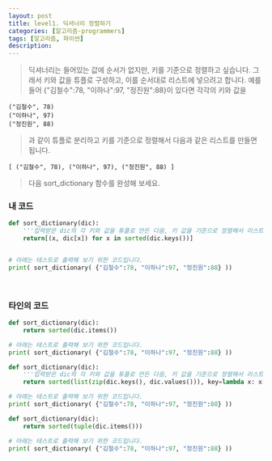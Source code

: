 ```yaml
---
layout: post
title: level1. 딕셔너리 정렬하기
categories: [알고리즘-programmers]
tags: [알고리즘, 파이썬]
description: 
--- 
```


> 딕셔너리는 들어있는 값에 순서가 없지만, 키를 기준으로 정렬하고 싶습니다. 그래서 키와 값을 튜플로 구성하고, 이를 순서대로 리스트에 넣으려고 합니다.
예를들어 {"김철수":78, "이하나":97, "정진원":88}이 있다면 각각의 키와 값을

	("김철수", 78)
	("이하나", 97)
	("정진원", 88)

> 과 같이 튜플로 분리하고 키를 기준으로 정렬해서 다음과 같은 리스트를 만들면 됩니다.
	
	[ ("김철수", 78), ("이하나", 97), ("정진원", 88) ]

> 다음 sort_dictionary 함수를 완성해 보세요.

### 내 코드

```python
def sort_dictionary(dic):
    '''입력받은 dic의 각 키와 값을 튜플로 만든 다음, 키 값을 기준으로 정렬해서 리스트에 넣으세요. 그 리스트를 return하면 됩니다.'''
    return[(x, dic[x]) for x in sorted(dic.keys())]


# 아래는 테스트로 출력해 보기 위한 코드입니다.
print( sort_dictionary( {"김철수":78, "이하나":97, "정진원":88} ))
```

<br>

### 타인의 코드

```python
def sort_dictionary(dic):
    return sorted(dic.items())

# 아래는 테스트로 출력해 보기 위한 코드입니다.
print( sort_dictionary( {"김철수":78, "이하나":97, "정진원":88} ))
```

```python
def sort_dictionary(dic):
    '''입력받은 dic의 각 키와 값을 튜플로 만든 다음, 키 값을 기준으로 정렬해서 리스트에 넣으세요. 그 리스트를 return하면 됩니다.'''
    return sorted(list(zip(dic.keys(), dic.values())), key=lambda x: x[0])

# 아래는 테스트로 출력해 보기 위한 코드입니다.
print( sort_dictionary( {"김철수":78, "이하나":97, "정진원":88} ))
```

```python
def sort_dictionary(dic):
    return sorted(tuple(dic.items()))

# 아래는 테스트로 출력해 보기 위한 코드입니다.
print( sort_dictionary( {"김철수":78, "이하나":97, "정진원":88} ))
```
